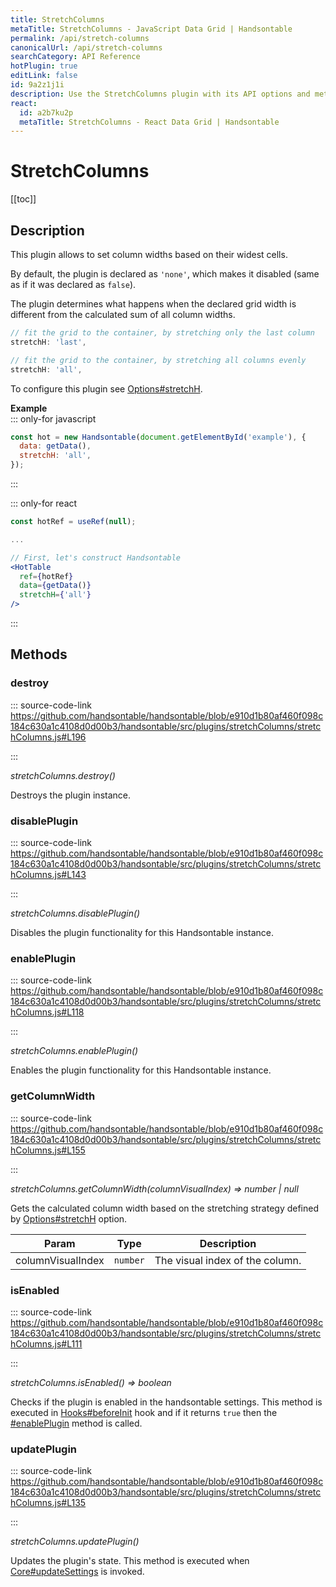 ```yaml
---
title: StretchColumns
metaTitle: StretchColumns - JavaScript Data Grid | Handsontable
permalink: /api/stretch-columns
canonicalUrl: /api/stretch-columns
searchCategory: API Reference
hotPlugin: true
editLink: false
id: 9a2z1j1i
description: Use the StretchColumns plugin with its API options and methods to stretch the columns.
react:
  id: a2b7ku2p
  metaTitle: StretchColumns - React Data Grid | Handsontable
---
```


# StretchColumns

[[toc]]

## Description

This plugin allows to set column widths based on their widest cells.

By default, the plugin is declared as `'none'`, which makes it disabled (same as if it was declared as `false`).

The plugin determines what happens when the declared grid width is different from the calculated sum of all column widths.

```js
// fit the grid to the container, by stretching only the last column
stretchH: 'last',

// fit the grid to the container, by stretching all columns evenly
stretchH: 'all',
```

To configure this plugin see [Options#stretchH](@/api/options.md#stretchh).

**Example**  
::: only-for javascript
```js
const hot = new Handsontable(document.getElementById('example'), {
  data: getData(),
  stretchH: 'all',
});
```
:::

::: only-for react
```jsx
const hotRef = useRef(null);

...

// First, let's construct Handsontable
<HotTable
  ref={hotRef}
  data={getData()}
  stretchH={'all'}
/>
```
:::

## Methods

### destroy
  
::: source-code-link https://github.com/handsontable/handsontable/blob/e910d1b80af460f098c184c630a1c4108d0d00b3/handsontable/src/plugins/stretchColumns/stretchColumns.js#L196

:::

_stretchColumns.destroy()_

Destroys the plugin instance.



### disablePlugin
  
::: source-code-link https://github.com/handsontable/handsontable/blob/e910d1b80af460f098c184c630a1c4108d0d00b3/handsontable/src/plugins/stretchColumns/stretchColumns.js#L143

:::

_stretchColumns.disablePlugin()_

Disables the plugin functionality for this Handsontable instance.



### enablePlugin
  
::: source-code-link https://github.com/handsontable/handsontable/blob/e910d1b80af460f098c184c630a1c4108d0d00b3/handsontable/src/plugins/stretchColumns/stretchColumns.js#L118

:::

_stretchColumns.enablePlugin()_

Enables the plugin functionality for this Handsontable instance.



### getColumnWidth
  
::: source-code-link https://github.com/handsontable/handsontable/blob/e910d1b80af460f098c184c630a1c4108d0d00b3/handsontable/src/plugins/stretchColumns/stretchColumns.js#L155

:::

_stretchColumns.getColumnWidth(columnVisualIndex) ⇒ number | null_

Gets the calculated column width based on the stretching
strategy defined by [Options#stretchH](@/api/options.md#stretchh) option.


| Param | Type | Description |
| --- | --- | --- |
| columnVisualIndex | `number` | The visual index of the column. |



### isEnabled
  
::: source-code-link https://github.com/handsontable/handsontable/blob/e910d1b80af460f098c184c630a1c4108d0d00b3/handsontable/src/plugins/stretchColumns/stretchColumns.js#L111

:::

_stretchColumns.isEnabled() ⇒ boolean_

Checks if the plugin is enabled in the handsontable settings. This method is executed in [Hooks#beforeInit](@/api/hooks.md#beforeinit)
hook and if it returns `true` then the [#enablePlugin](#enableplugin) method is called.



### updatePlugin
  
::: source-code-link https://github.com/handsontable/handsontable/blob/e910d1b80af460f098c184c630a1c4108d0d00b3/handsontable/src/plugins/stretchColumns/stretchColumns.js#L135

:::

_stretchColumns.updatePlugin()_

Updates the plugin's state. This method is executed when [Core#updateSettings](@/api/core.md#updatesettings) is invoked.


